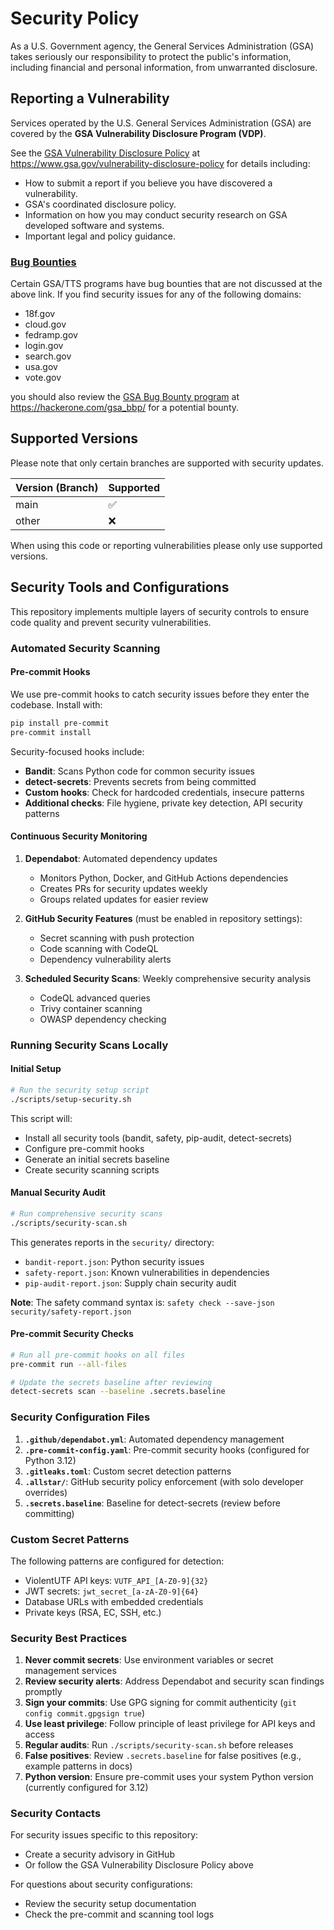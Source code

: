 # Security Policy

As a U.S. Government agency, the General Services Administration (GSA) takes
seriously our responsibility to protect the public's information, including
financial and personal information, from unwarranted disclosure.

## Reporting a Vulnerability

Services operated by the U.S. General Services Administration (GSA)
are covered by the **GSA Vulnerability Disclosure Program (VDP)**.

See the [GSA Vulnerability Disclosure Policy](https://gsa.gov/vulnerability-disclosure-policy)
at <https://www.gsa.gov/vulnerability-disclosure-policy> for details including:

* How to submit a report if you believe you have discovered a vulnerability.
* GSA's coordinated disclosure policy.
* Information on how you may conduct security research on GSA developed
  software and systems.
* Important legal and policy guidance.

### [Bug Bounties](https://hackerone.com/gsa_bbp)

Certain GSA/TTS programs have bug bounties that are not discussed at the above link. If you find security issues for any of the following domains:

* 18f.gov
* cloud.gov
* fedramp.gov
* login.gov
* search.gov
* usa.gov
* vote.gov

you should also review the [GSA Bug Bounty program](https://hackerone.com/gsa_bbp) at <https://hackerone.com/gsa_bbp/> for a potential bounty.

## Supported Versions

Please note that only certain branches are supported with security updates.

| Version (Branch) | Supported          |
| ---------------- | ------------------ |
| main             | :white_check_mark: |
| other            | :x:                |

When using this code or reporting vulnerabilities please only use supported
versions.

## Security Tools and Configurations

This repository implements multiple layers of security controls to ensure code quality and prevent security vulnerabilities.

### Automated Security Scanning

#### Pre-commit Hooks
We use pre-commit hooks to catch security issues before they enter the codebase. Install with:
```bash
pip install pre-commit
pre-commit install
```

Security-focused hooks include:
- **Bandit**: Scans Python code for common security issues
- **detect-secrets**: Prevents secrets from being committed
- **Custom hooks**: Check for hardcoded credentials, insecure patterns
- **Additional checks**: File hygiene, private key detection, API security patterns

#### Continuous Security Monitoring

1. **Dependabot**: Automated dependency updates
   - Monitors Python, Docker, and GitHub Actions dependencies
   - Creates PRs for security updates weekly
   - Groups related updates for easier review

2. **GitHub Security Features** (must be enabled in repository settings):
   - Secret scanning with push protection
   - Code scanning with CodeQL
   - Dependency vulnerability alerts

3. **Scheduled Security Scans**: Weekly comprehensive security analysis
   - CodeQL advanced queries
   - Trivy container scanning
   - OWASP dependency checking

### Running Security Scans Locally

#### Initial Setup
```bash
# Run the security setup script
./scripts/setup-security.sh
```

This script will:
- Install all security tools (bandit, safety, pip-audit, detect-secrets)
- Configure pre-commit hooks
- Generate an initial secrets baseline
- Create security scanning scripts

#### Manual Security Audit
```bash
# Run comprehensive security scans
./scripts/security-scan.sh
```

This generates reports in the `security/` directory:
- `bandit-report.json`: Python security issues
- `safety-report.json`: Known vulnerabilities in dependencies
- `pip-audit-report.json`: Supply chain security audit

**Note**: The safety command syntax is: `safety check --save-json security/safety-report.json`

#### Pre-commit Security Checks
```bash
# Run all pre-commit hooks on all files
pre-commit run --all-files

# Update the secrets baseline after reviewing
detect-secrets scan --baseline .secrets.baseline
```

### Security Configuration Files

1. **`.github/dependabot.yml`**: Automated dependency management
2. **`.pre-commit-config.yaml`**: Pre-commit security hooks (configured for Python 3.12)
3. **`.gitleaks.toml`**: Custom secret detection patterns
4. **`.allstar/`**: GitHub security policy enforcement (with solo developer overrides)
5. **`.secrets.baseline`**: Baseline for detect-secrets (review before committing)

### Custom Secret Patterns

The following patterns are configured for detection:
- ViolentUTF API keys: `VUTF_API_[A-Z0-9]{32}`
- JWT secrets: `jwt_secret_[a-zA-Z0-9]{64}`
- Database URLs with embedded credentials
- Private keys (RSA, EC, SSH, etc.)

### Security Best Practices

1. **Never commit secrets**: Use environment variables or secret management services
2. **Review security alerts**: Address Dependabot and security scan findings promptly
3. **Sign your commits**: Use GPG signing for commit authenticity (`git config commit.gpgsign true`)
4. **Use least privilege**: Follow principle of least privilege for API keys and access
5. **Regular audits**: Run `./scripts/security-scan.sh` before releases
6. **False positives**: Review `.secrets.baseline` for false positives (e.g., example patterns in docs)
7. **Python version**: Ensure pre-commit uses your system Python version (currently configured for 3.12)

### Security Contacts

For security issues specific to this repository:
- Create a security advisory in GitHub
- Or follow the GSA Vulnerability Disclosure Policy above

For questions about security configurations:
- Review the security setup documentation
- Check the pre-commit and scanning tool logs
